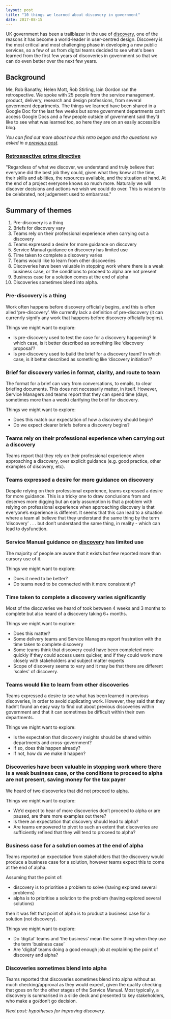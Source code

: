 ```yaml
---
layout: post
title: "10 things we learned about discovery in government"
date: 2017-08-15
---
```


UK government has been a trailblazer in the use of [discovery](https://www.gov.uk/service-manual/agile-delivery/how-the-discovery-phase-works), one of the reasons it has become a world-leader in user-centred design. Discovery is the most critical and most challenging phase in developing a new public services, so a few of us from digital teams decided to see what's been learned from the first few years of discoveries in government so that we can do even better over the next few years.

## Background

Me, Rob Banathy, Helen Mott, Rob Stirling, Iain Gordon ran the retrospective. We spoke with 25 people from the service management, product, delivery, research and design professions, from several government departments. 
The things we learned have been shared in a Google Doc for the last few weeks but some government departments can’t access Google Docs and a few people outside of government said they’d like to see what was learned too, so here they are on an easily accessible blog.

*You can find out more about how this retro began and the questions we asked in a [previous post](http://scottcolfer.com/2017/08/14/discovery-retro-questions.html).*

### [Retrospective prime directive](http://www.retrospectives.com/pages/retroPrimeDirective.html)
"Regardless of what we discover, we understand and truly believe that everyone did the best job they could, given what they knew at the time, their skills and abilities, the resources available, and the situation at hand. At the end of a project everyone knows so much more. Naturally we will discover decisions and actions we wish we could do over. This is wisdom to be celebrated, not judgement used to embarrass."

## Summary of themes

1. Pre-discovery is a thing
2. Briefs for discovery vary
3. Teams rely on their professional experience when carrying out a discovery
4. Teams expressed a desire for more guidance on discovery
5. Service Manual guidance on discovery has limited use
6. Time taken to complete a discovery varies 
7. Teams would like to learn from other discoveries
8. Discoveries have been valuable in stopping work where there is a weak business case, or the conditions to proceed to alpha are not present
9. Business case for a solution comes at the end of alpha
10. Discoveries sometimes blend into alpha.

### Pre-discovery is a thing

Work often happens before discovery officially begins, and this is often alled ‘pre-discovery’. We currently lack a definition of pre-discovery (it can currenrly signify any work that happens before discovery officially begins).

Things we might want to explore:

- Is pre-discovery used to test the case for a discovery happening? In which case, is it better described as something like ‘discovery proposal’?
- Is pre-discovery used to build the brief for a discovery team? In which case, is it better described as something like ‘discovery initiation’?

### Brief for discovery varies in format, clarity, and route to team

The format for a brief can vary from conversations, to emails, to clear briefing documents. This does not necessarily matter, in itself. However, Service Managers and teams report that they can spend time (days, sometimes more than a week) clarifying the brief for discovery.

Things we might want to explore:

- Does this match our expectation of how a discovery should begin?
- Do we expect clearer briefs before a discovery begins?

### Teams rely on their professional experience when carrying out a discovery

Teams report that they rely on their professional experience when approaching a discovery, over explicit guidance (e.g. good practice, other examples of discovery, etc).

### Teams expressed a desire for more guidance on discovery

Despite relying on their professional experience, teams expressed a desire for more guidance. This is a tricky one to draw conclusions from and deserves more digging but an early assumption is that a problem with relying on professional experience when approaching discovery is that everyone’s experience is different. It seems that this can lead to a situation where a team all believe that they understand the same thing by the term ‘discovery’ . . . but don’t understand the same thing, in reality - which can lead to dysfunction.

### Service Manual guidance on [discovery](https://www.gov.uk/service-manual/agile-delivery/how-the-discovery-phase-works) has limited use

The majority of people are aware that it exists but few reported more than cursory use of it.

Things we might want to explore:

- Does it need to be better? 
- Do teams need to be connected with it more consistently? 

### Time taken to complete a discovery varies significantly

Most of the discoveries we heard of took between 4 weeks and 3 months to complete but also heard of a discovery taking 6+ months.

Things we might want to explore:

- Does this matter?
- Some delivery teams and Service Managers report frustration with the time taken to complete discovery
- Some teams think that discovery could have been completed more quickly if they could access users quicker, and if they could work more closely with stakeholders and subject matter experts
- Scope of discovery seems to vary and it may be that there are different 'scales' of discovery.

### Teams would like to learn from other discoveries

Teams expressed a desire to see what has been learned in previous discoveries, in order to avoid duplicating work. However, they said that they hadn’t found an easy way to find out about previous discoveries within government and that it can sometimes be difficult within their own departments.

Things we might want to explore:

- Is the expectation that discovery insights should be shared within departments and cross-government?
- If so, does this happen already?
- If not, how do we make it happen?

### Discoveries have been valuable in stopping work where there is a weak business case, or the conditions to proceed to alpha are not present, saving money for the tax payer

We heard of two discoveries that did not proceed to [alpha](https://www.gov.uk/service-manual/agile-delivery/how-the-alpha-phase-works).

Things we might want to explore:

- We’d expect to hear of more discoveries don’t proceed to alpha or are paused, are there more examples out there?
- Is there an expectation that discovery should lead to alpha?
- Are teams empowered to pivot to such an extent that discoveries are sufficiently refined that they will tend to proceed to alpha?

### Business case for a solution comes at the end of alpha

Teams reported an expectation from stakeholders that the discovery would produce a business case for a solution, however teams expect this to come at the end of alpha. 

Assuming that the point of: 

- discovery is to prioritise a problem to solve (having explored several problems)
- alpha is to prioritise a solution to the problem (having explored several solutions)

then it was felt that point of alpha is to product a business case for a solution (not discovery).

Things we might want to explore:

- Do ‘digital’ teams and ‘the business’ mean the same thing when they use the term ‘business case’
- Are 'digital’ teams doing a good enough job at explaining the point of discovery and alpha?

### Discoveries sometimes blend into alpha

Teams reported that discoveries sometimes blend into alpha without as much checking/approval as they would expect, given the quality checking that goes on for the other stages of the Service Manual. Most typically, a discovery is summarised in a slide deck and presented to key stakeholders, who make a go/don’t go decision.

*Next post: hypotheses for improving discovery.*
